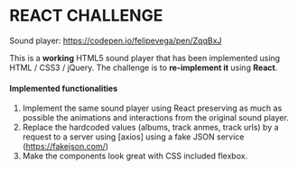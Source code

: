 # REACT CHALLENGE

Sound player: https://codepen.io/felipevega/pen/ZqqBxJ 

This is a **working** HTML5 sound player that has been implemented using HTML / CSS3 / jQuery.
The challenge is to **re-implement it** using **React**.

#### Implemented functionalities

1. Implement the same sound player using React preserving as much as possible the animations and interactions from the original sound player.
2. Replace the hardcoded values (albums, track anmes, track urls) by a request to a server using [axios] using a fake JSON service (https://fakejson.com/)
3. Make the components look great with CSS included flexbox.
